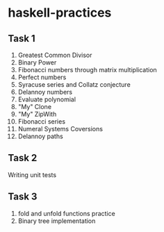 # haskell-practices

## Task 1
1. Greatest Common Divisor
2. Binary Power
3. Fibonacci numbers through matrix multiplication
4. Perfect numbers
5. Syracuse series and Collatz conjecture
6. Delannoy numbers
7. Evaluate polynomial
8. "My" Clone
9. "My" ZipWith
10. Fibonacci series
11. Numeral Systems Coversions
12. Delannoy paths


## Task 2
Writing unit tests


## Task 3
1. fold and unfold functions practice
2. Binary tree implementation
